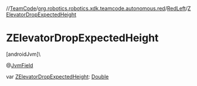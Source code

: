//[TeamCode](../../../index.md)/[org.robotics.robotics.xdk.teamcode.autonomous.red](../index.md)/[RedLeft](index.md)/[ZElevatorDropExpectedHeight](-z-elevator-drop-expected-height.md)

# ZElevatorDropExpectedHeight

[androidJvm]\

@[JvmField](https://kotlinlang.org/api/latest/jvm/stdlib/kotlin.jvm/-jvm-field/index.html)

var [ZElevatorDropExpectedHeight](-z-elevator-drop-expected-height.md): [Double](https://kotlinlang.org/api/latest/jvm/stdlib/kotlin/-double/index.html)
